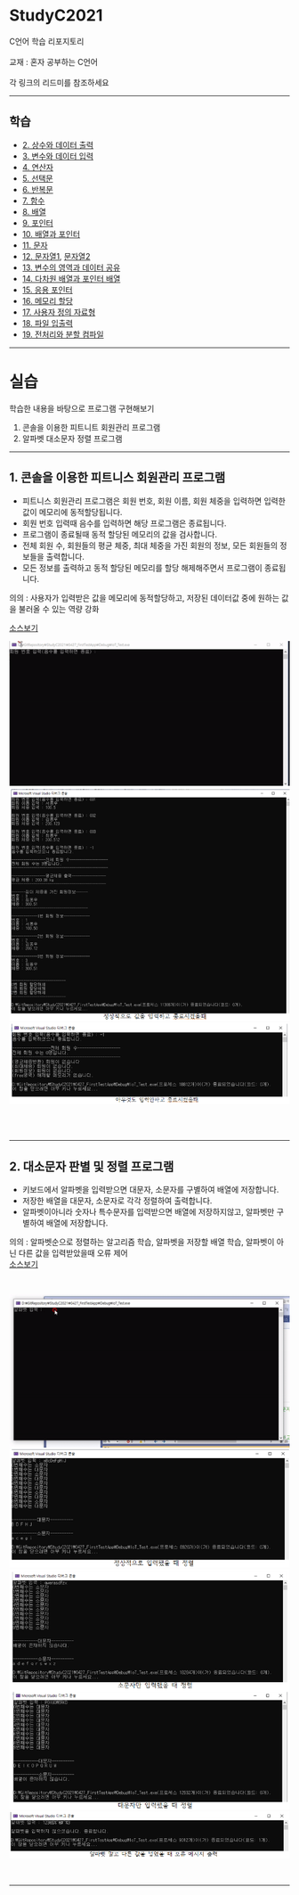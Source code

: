 # StudyC2021

C언어 학습 리포지토리 <br><br>
교재 : 혼자 공부하는 C언어 <br><br>
각 링크의 리드미를 참조하세요 <br>

--------------------------------------------------

## 학습
- [2. 상수와 데이터 출력](https://github.com/SeoDongWoo1216/StudyC2021/tree/main/210427_Chapter2)
- [3. 변수와 데이터 입력](https://github.com/SeoDongWoo1216/StudyC2021/tree/main/210427_Chapter3)
- [4. 연산자](https://github.com/SeoDongWoo1216/StudyC2021/tree/main/210428_Chapter4)
- [5. 선택문](https://github.com/SeoDongWoo1216/StudyC2021/tree/main/210428_Chapter5)
- [6. 반복문](https://github.com/SeoDongWoo1216/StudyC2021/tree/main/210428_Chapter6)
- [7. 함수](https://github.com/SeoDongWoo1216/StudyC2021/tree/main/210429_Chapter7)
- [8. 배열](https://github.com/SeoDongWoo1216/StudyC2021/tree/main/210429_Chapter8)
- [9. 포인터](https://github.com/SeoDongWoo1216/StudyC2021/tree/main/210430_Chapter9)
- [10. 배열과 포인터](https://github.com/SeoDongWoo1216/StudyC2021/tree/main/210403_Chapter10)
- [11. 문자](https://github.com/SeoDongWoo1216/StudyC2021/tree/main/210503_Chapter11)
- [12. 문자열1](https://github.com/SeoDongWoo1216/StudyC2021/tree/main/210503_Chapter12), [문자열2](https://github.com/SeoDongWoo1216/StudyC2021/tree/main/210504_Chapter12_2)
- [13. 변수의 영역과 데이터 공유](https://github.com/SeoDongWoo1216/StudyC2021/tree/main/210504_Chapter13)
- [14. 다차원 배열과 포인터 배열](https://github.com/SeoDongWoo1216/StudyC2021/tree/main/210504_Chapter14)
- [15. 응용 포인터](https://github.com/SeoDongWoo1216/StudyC2021/tree/main/210506_Chapter15)
- [16. 메모리 할당](https://github.com/SeoDongWoo1216/StudyC2021/tree/main/210506_Chapter16)
- [17. 사용자 정의 자료형](https://github.com/SeoDongWoo1216/StudyC2021/tree/main/210507_Chapter17)
- [18. 파일 입출력](https://github.com/SeoDongWoo1216/StudyC2021/tree/main/210511_Chapter18)
- [19. 전처리와 분할 컴파일](https://github.com/SeoDongWoo1216/StudyC2021/tree/main/210511_Chapter19)

--------------

# 실습
학습한 내용을 바탕으로 프로그램 구현해보기
1. 콘솔을 이용한 피트니트 회원관리 프로그램
2. 알파벳 대소문자 정렬 프로그램

------------------------------------

## 1. 콘솔을 이용한 피트니스 회원관리 프로그램
- 피트니스 회원관리 프로그램은 회원 번호, 회원 이름, 회원 체중을 입력하면 입력한 값이 메모리에 동적할당됩니다.
- 회원 번호 입력때 음수를 입력하면 해당 프로그램은 종료됩니다.
- 프로그램이 종료될때 동적 할당된 메모리의 값을 검사합니다.
- 전체 회원 수, 회원들의 평균 체중, 최대 체중을 가진 회원의 정보, 모든 회원들의 정보들을 출력합니다.
- 모든 정보를 출력하고 동적 할당된 메모리를 할당 해제해주면서 프로그램이 종료됩니다. <br>

의의 : 사용자가 입력받은 값을 메모리에 동적할당하고, 저장된 데이터값 중에 원하는 값을 불러올 수 있는 역량 강화

[소스보기](https://github.com/SeoDongWoo1216/StudyC2021/blob/main/IoT_Test/%ED%9C%98%ED%8A%B8%EB%8B%88%EC%8A%A4%20%ED%9A%8C%EC%9B%90%EA%B4%80%EB%A6%AC%20%ED%94%84%EB%A1%9C%EA%B7%B8%EB%9E%A8.c)
<br>

<!-- 피트니스 회원관리 움짤, 실행화면 이미지 -->
<p align = "center">
<img src = "https://github.com/SeoDongWoo1216/StudyC2021/blob/main/IoT_Test/image/%ED%9C%98%ED%8A%B8%EB%8B%88%EC%8A%A4%20%EA%B4%80%EB%A6%AC%20%ED%94%84%EB%A1%9C%EA%B7%B8%EB%9E%A8.gif">
  <img src = https://github.com/SeoDongWoo1216/StudyC2021/blob/main/IoT_Test/image/%ED%9C%98%ED%8A%B8%EB%8B%88%EC%8A%A41.PNG>
  <img src = https://github.com/SeoDongWoo1216/StudyC2021/blob/main/IoT_Test/image/%ED%9C%98%ED%8A%B8%EB%8B%88%EC%8A%A42.PNG>
</p>

<br><br>

---

## 2. 대소문자 판별 및 정렬 프로그램
- 키보드에서 알파벳을 입력받으면 대문자, 소문자를 구별하여 배열에 저장합니다.
- 저장한 배열을 대문자, 소문자로 각각 정렬하여 출력합니다.
- 알파벳이아니라 숫자나 특수문자를 입력받으면 배열에 저장하지않고, 알파벳만 구별하여 배열에 저장합니다.  <br>

의의 : 알파벳순으로 정렬하는 알고리즘 학습, 알파벳을 저장할 배열 학습, 알파벳이 아닌 다른 값을 입력받았을때 오류 제어 <br>
[소스보기](https://github.com/SeoDongWoo1216/StudyC2021/blob/main/IoT_Test/%EB%8C%80%EC%86%8C%EB%AC%B8%EC%9E%90%ED%8C%90%EB%B3%84%20%ED%9B%84%20%EC%A0%95%EB%A0%AC%ED%95%B4%EC%A3%BC%EB%8A%94%20%ED%94%84%EB%A1%9C%EA%B7%B8%EB%9E%A8.c)

<br>

<!-- 대소문자 판별 및 정렬 프로그램 실행화면 및 움짤 -->
<p align = "center">
<img src = https://github.com/SeoDongWoo1216/StudyC2021/blob/main/IoT_Test/image/%EB%8C%80%EC%86%8C%EB%AC%B8%EC%9E%90%20%EC%A0%95%EB%A0%AC%20%ED%94%84%EB%A1%9C%EA%B7%B8%EB%9E%A8.gif>
<img src = https://github.com/SeoDongWoo1216/StudyC2021/blob/main/IoT_Test/image/%EC%95%8C%ED%8C%8C%EB%B2%B3%EC%A0%95%EB%A0%AC1.PNG>
<img src = https://github.com/SeoDongWoo1216/StudyC2021/blob/main/IoT_Test/image/%EC%95%8C%ED%8C%8C%EB%B2%B3%EC%A0%95%EB%A0%AC2.PNG>
<img src = https://github.com/SeoDongWoo1216/StudyC2021/blob/main/IoT_Test/image/%EC%95%8C%ED%8C%8C%EB%B2%B3%EC%A0%95%EB%A0%AC3.PNG>
</p>

<br>

--------
